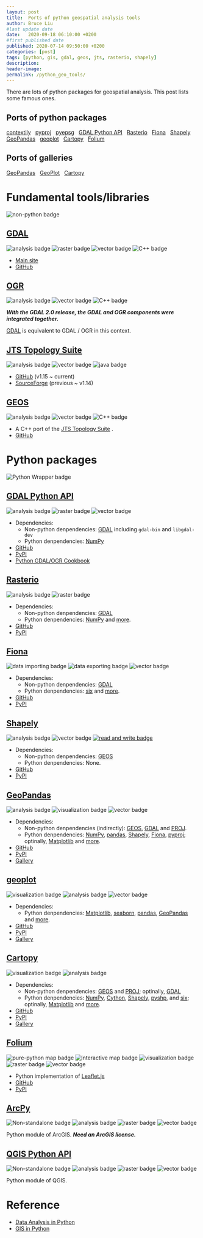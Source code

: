 ```yaml
---
layout: post
title:  Ports of python geospatial analysis tools
author: Bruce Liu
#last update date
date:   2020-09-18 06:10:00 +0200
#first published date
published: 2020-07-14 09:50:00 +0200
categories: [post]
tags: [python, gis, gdal, geos, jts, rasterio, shapely]
description: 
header-image: 
permalink: /python_geo_tools/
---
```


There are lots of python packages for geospatial analysis. This post lists some famous ones.
<!--the above is the excerpt-->
<!--more-->
<!--the following is the text-->

## Ports of python packages

[contextily](https://github.com/darribas/contextily) &nbsp;
[pyproj](https://github.com/pyproj4/pyproj) &nbsp;
[pyepsg](https://github.com/rhattersley/pyepsg) &nbsp;
[GDAL Python API] &nbsp;
[Rasterio] &nbsp;
[Fiona] &nbsp;
[Shapely] &nbsp;
[GeoPandas] &nbsp;
[geoplot] &nbsp;
[Cartopy] &nbsp;
[Folium] &nbsp;

## Ports of galleries

[GeoPandas](https://geopandas.org/gallery/index.html) &nbsp;
[GeoPlot](https://residentmario.github.io/geoplot/gallery/index.html) &nbsp;
[Cartopy](https://scitools.org.uk/cartopy/docs/latest/gallery/index.html) &nbsp;

# Fundamental tools/libraries


![non-python badge](https://img.shields.io/badge/Non--python-blue.svg)

## [GDAL] 

![analysis badge](https://img.shields.io/badge/analysis-blue.svg) 
![raster badge](https://img.shields.io/badge/raster-blue.svg)
![vector badge](https://img.shields.io/badge/vector-blue.svg)
![C++ badge](https://img.shields.io/badge/C++-blue.svg)

- [Main site](https://gdal.org/)
- [GitHub](https://github.com/OSGeo/gdal)

## [OGR]

![analysis badge](https://img.shields.io/badge/analysis-blue.svg)
![vector badge](https://img.shields.io/badge/vector-blue.svg)
![C++ badge](https://img.shields.io/badge/C++-blue.svg)

***With the GDAL 2.0 release, the GDAL and OGR components were integrated together.***

[GDAL] is equivalent to GDAL / OGR in this context.


## [JTS Topology Suite]

![analysis badge](https://img.shields.io/badge/analysis-blue.svg)
![vector badge](https://img.shields.io/badge/vector-blue.svg)
![java badge](https://img.shields.io/badge/java-blue.svg)

- [GitHub](https://github.com/locationtech/jts) (v1.15 ~ current)
- [SourceForge](https://sourceforge.net/projects/jts-topo-suite/) (previous ~ v1.14)

## [GEOS]

![analysis badge](https://img.shields.io/badge/analysis-blue.svg)
![vector badge](https://img.shields.io/badge/vector-blue.svg)
![C++ badge](https://img.shields.io/badge/C++-blue.svg)

- A C++ port of the [JTS Topology Suite] .
- [GitHub](https://github.com/libgeos/geos)

# Python packages

![Python Wrapper badge](https://img.shields.io/badge/Python%20Wrapper-blue.svg)

## [GDAL Python API]

![analysis badge](https://img.shields.io/badge/analysis-blue.svg)
![raster badge](https://img.shields.io/badge/raster-blue.svg)
![vector badge](https://img.shields.io/badge/vector-blue.svg)

- Dependencies:
	- Non-python denpendencies: [GDAL] including `gdal-bin` and `libgdal-dev`
	- Python denpendencies: [NumPy]
- [GitHub](https://github.com/OSGeo/gdal/tree/master/gdal/swig/python)
- [PyPI](https://pypi.org/project/GDAL/)
- [Python GDAL/OGR Cookbook]

## [Rasterio]

![analysis badge](https://img.shields.io/badge/analysis-blue.svg)
![raster badge](https://img.shields.io/badge/raster-blue.svg)

- Dependencies: 
	- Non-python denpendencies: [GDAL]
	- Python denpendencies: [NumPy] and [more](https://rasterio.readthedocs.io/en/latest/installation.html#dependencies).
- [GitHub](https://github.com/mapbox/rasterio)
- [PyPI](https://pypi.org/project/rasterio/)

## [Fiona]

![data importing badge](https://img.shields.io/badge/data%20importing-blue.svg)
![data exporting badge](https://img.shields.io/badge/data%20exporting-blue.svg)
![vector badge](https://img.shields.io/badge/vector-blue.svg)

- Dependencies: 
	- Non-python denpendencies: [GDAL]
	- Python denpendencies: [six] and [more](https://github.com/Toblerity/Fiona#python-requirements).
- [GitHub](https://github.com/Toblerity/Fiona)
- [PyPI](https://pypi.org/project/fiona/)

## [Shapely]

![analysis badge](https://img.shields.io/badge/analysis-blue.svg)
![vector badge](https://img.shields.io/badge/vector-blue.svg)
[![read and write badge](https://img.shields.io/badge/NO%20file%20read/write-blue.svg)](https://shapely.readthedocs.io/en/latest/project.html?highlight=read#integration)

- Dependencies: 
	- Non-python denpendencies: [GEOS]
	- Python denpendencies: None.
- [GitHub](https://github.com/Toblerity/Shapely)
- [PyPI](https://pypi.org/project/Shapely/)

## [GeoPandas]

![analysis badge](https://img.shields.io/badge/analysis-blue.svg)
![visualization badge](https://img.shields.io/badge/visualization-blue.svg)
![vector badge](https://img.shields.io/badge/vector-blue.svg)

- Dependencies: 
	- Non-python denpendencies (indirectly): [GEOS], [GDAL] and [PROJ].
	- Python denpendencies: [NumPy], [pandas], [Shapely], [Fiona], [pyproj]; optinally, [Matplotlib] and [more](https://geopandas.org/install.html#dependencies).
- [GitHub](https://github.com/geopandas/geopandas)
- [PyPI](https://pypi.org/project/geopandas/)
- [Gallery](https://geopandas.org/gallery/index.html)

## [geoplot]

![visualization badge](https://img.shields.io/badge/visualization-blue.svg)
![analysis badge](https://img.shields.io/badge/analysis-blue.svg)
![vector badge](https://img.shields.io/badge/vector-blue.svg)

- Dependencies:
	- Python denpendencies: [Matplotlib], [seaborn], [pandas], [GeoPandas] and [more](https://github.com/ResidentMario/geoplot/blob/master/setup.py).
- [GitHub](https://github.com/ResidentMario/geoplot)
- [PyPI](https://pypi.org/project/geoplot/)
- [Gallery](https://residentmario.github.io/geoplot/gallery/index.html)

## [Cartopy]

![visualization badge](https://img.shields.io/badge/visualization-blue.svg)
![analysis badge](https://img.shields.io/badge/analysis-blue.svg)

- Dependencies:
	- Non-python denpendencies: [GEOS] and [PROJ]; optinally, [GDAL]
	- Python denpendencies: [NumPy], [Cython], [Shapely], [pyshp], and [six]; optinally, [Matplotlib] and [more](https://scitools.org.uk/cartopy/docs/latest/installing.html#optional-dependencies).
- [GitHub](https://github.com/SciTools/cartopy)
- [PyPI](https://pypi.org/project/Cartopy/)
- [Gallery](https://scitools.org.uk/cartopy/docs/latest/gallery/index.html)

## [Folium]

![pure-python map badge](https://img.shields.io/badge/pure%20Python-blue.svg)
![interactive map badge](https://img.shields.io/badge/interactive%20map-blue.svg)
![visualization badge](https://img.shields.io/badge/visualization-blue.svg)
![raster badge](https://img.shields.io/badge/raster-blue.svg)
![vector badge](https://img.shields.io/badge/vector-blue.svg)

- Python implementation of [Leaflet.js]
- [GitHub](https://github.com/python-visualization/folium)
- [PyPI](https://pypi.org/project/folium/)

## [ArcPy]

![Non-standalone badge](https://img.shields.io/badge/non--standalone-blue.svg)
![analysis badge](https://img.shields.io/badge/analysis-blue.svg)
![raster badge](https://img.shields.io/badge/raster-blue.svg)
![vector badge](https://img.shields.io/badge/vector-blue.svg)

Python module of ArcGIS. ***Need an ArcGIS license.***

## [QGIS Python API]

![Non-standalone badge](https://img.shields.io/badge/non--standalone-blue.svg)
![analysis badge](https://img.shields.io/badge/analysis-blue.svg)
![raster badge](https://img.shields.io/badge/raster-blue.svg)
![vector badge](https://img.shields.io/badge/vector-blue.svg)

Python module of QGIS.

# Reference
- [Data Analysis in Python]
- [GIS in Python]



[GDAL]: https://gdal.org/
[GDAL Python API]: https://gdal.org/python/index.html
[Python GDAL/OGR Cookbook]: https://pcjericks.github.io/py-gdalogr-cookbook/
[Rasterio]: https://rasterio.readthedocs.io/en/latest/
[Cartopy]: https://scitools.org.uk/cartopy/docs/latest/
[GEOS]: https://trac.osgeo.org/geos/
[PROJ]: https://proj.org/
[NumPy]: https://numpy.org/
[Cython]: https://cython.org/
[Shapely]: https://shapely.readthedocs.io/en/latest/
[pyshp]: https://github.com/GeospatialPython/pyshp
[six]: https://github.com/benjaminp/six
[Matplotlib]: https://matplotlib.org/
[JTS Topology Suite]: https://locationtech.github.io/jts/
[OGR]: https://gdal.org/faq.html#what-is-this-ogr-stuff
[Fiona]: https://fiona.readthedocs.io/en/latest/
[Folium]: https://python-visualization.github.io/folium/
[ArcPy]: https://pro.arcgis.com/en/pro-app/arcpy/
[QGIS Python API]: https://qgis.org/pyqgis/
[Leaflet.js]: https://leafletjs.com/
[GeoPandas]: https://geopandas.org/
[pandas]: https://pandas.pydata.org/
[pyproj]: http://pyproj4.github.io/pyproj/stable/
[Data Analysis in Python]: http://www.data-analysis-in-python.org/
[GIS in Python]: http://www.data-analysis-in-python.org/t_gis.html
[geoplot]: https://residentmario.github.io/geoplot/index.html
[seaborn]: https://seaborn.pydata.org/

